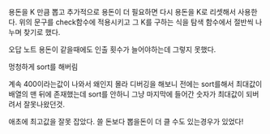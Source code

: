 용돈을 K 만큼 뽑고 추가적으로 용돈이 더 필요하면 다시 용돈을 K로 리셋해서 사용한다.
위의 문구를 check함수에 적용시키고
그 K를 구하는 식을 탐색 함수에서 절반씩 나누며 찾기로 했다.

오답 노트
용돈이 같을때에도 인출 횟수가 늘어야하는데 그렇지 못했다.

멍청하게 sort를 해버림

계속 400이라는값이 나와서 왜인지 몰라 디버깅을 해보니 전에는 sort를해서 최대값이 배열의 맨 뒤에 존재했는데
sort를 안하니 그냥 마지막에 들어간 숫자가 최대값이 되버려서 잘못나왔던것.

애초에 최고값을 잘못 잡았다. 쓸 돈보다 뽑을돈이 더 클 수도 있는경우가 있었다!
